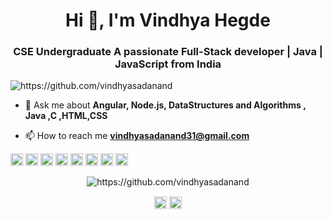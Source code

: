 <h1 align="center">Hi 👋, I'm Vindhya Hegde</h1>
<h3 align="center"> CSE Undergraduate A passionate Full-Stack developer | Java | JavaScript from India</h3>
<p align="left"> <img src="https://komarev.com/ghpvc/?username=vindhyasadanand" alt="https://github.com/vindhyasadanand" /> </p>

- 💬 Ask me about **Angular, Node.js, DataStructures and Algorithms , Java ,C ,HTML,CSS**

- 📫 How to reach me **vindhyasadanand31@gmail.com**

<p align="left"><img src="https://konpa.github.io/devicon/devicon.git/icons/angularjs/angularjs-original.svg" alt="angularjs" width="20" height="20"/> <img src="https://konpa.github.io/devicon/devicon.git/icons/bootstrap/bootstrap-plain.svg" alt="bootstrap" width="20" height="20"/> <img src="https://konpa.github.io/devicon/devicon.git/icons/c/c-original.svg" alt="c" width="20" height="20"/> <img src="https://konpa.github.io/devicon/devicon.git/icons/css3/css3-original-wordmark.svg" alt="css3" width="20" height="20"/> <img src="https://konpa.github.io/devicon/devicon.git/icons/html5/html5-original-wordmark.svg" alt="html5" width="20" height="20"/> <img src="https://konpa.github.io/devicon/devicon.git/icons/java/java-original-wordmark.svg" alt="java" width="20" height="20"/> <img src="https://konpa.github.io/devicon/devicon.git/icons/javascript/javascript-original.svg" alt="javascript" width="20" height="20"/> <img src="https://konpa.github.io/devicon/devicon.git/icons/nodejs/nodejs-original-wordmark.svg" alt="nodejs" width="20" height="20"/></p><p align="center"> <img src="https://github-readme-stats.vercel.app/api?username=https://github.com/vindhyasadanand&show_icons=true" alt="https://github.com/vindhyasadanand" /> </p>

<p align="center">
<a href="https://twitter.com/https://twitter.com/vindhyahegde4" target="blank"><img align="center" src="https://cdn.jsdelivr.net/npm/simple-icons@3.0.1/icons/twitter.svg" alt="https://twitter.com/vindhyahegde4" height="20" width="20" /></a>
<a href="https://linkedin.com/in/https://www.linkedin.com/in/vindhya-hegde-71b100171/" target="blank"><img align="center" src="https://cdn.jsdelivr.net/npm/simple-icons@3.0.1/icons/linkedin.svg" alt="https://www.linkedin.com/in/vindhya-hegde-71b100171/" height="20" width="20" /></a>
</p>
